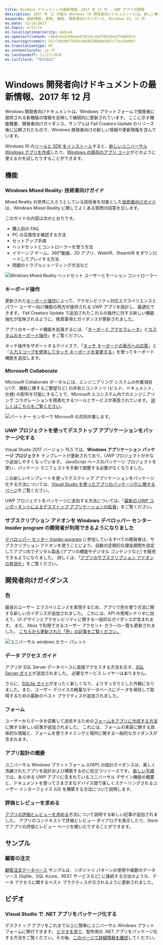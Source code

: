 ```yaml
---
title: Windows ドキュメントの最新情報、2017 年 12 月 - UWP アプリの開発
description: 2017 年 12 月版の Windows 10 開発者向けドキュメントには、新しい機能、ビデオ、開発者向けガイダンスが追加されました
keywords: 最新情報, 更新, 機能, 開発者向けガイダンス, Windows 10, 12 月
ms.date: 12/14/2017
ms.topic: article
ms.localizationpriority: medium
ms.openlocfilehash: c9b4c834c646aed7953dc2b0f992dea579d8b9fd
ms.sourcegitcommit: b11f305dbf7649c4b68550b666487c77ea30d98f
ms.translationtype: MT
ms.contentlocale: ja-JP
ms.lasthandoff: 11/27/2018
ms.locfileid: "7837822"
---
```

# <a name="whats-new-in-the-windows-developer-docs-in-december-2017"></a>Windows 開発者向けドキュメントの最新情報、2017 年 12 月

Windows 開発者向けドキュメントは、Windows プラットフォームで開発者に提供される新機能の情報を反映して継続的に更新されています。 ここに示す機能概要、開発者向けガイダンス、サンプルは Fall Creators Update のリリース後に公開されたもので、Windows 開発者向けの新しい情報や更新情報を含んでいます。

Windows 10 の[ツールと SDK をインストール](http://go.microsoft.com/fwlink/?LinkId=821431)すると、[新しいユニバーサル Windows アプリを作成](../get-started/create-uwp-apps.md)したり、[Windows の既存のアプリ コード](../porting/index.md)がどのように使えるかを試したりすることができます。

## <a name="features"></a>機能

### <a name="windows-mixed-reality-enthusiasts-guide"></a>Windows Mixed Reality: 技術者向けガイド

Mixed Reality の世界に入ろうとしている技術者を対象とした[技術者向けガイド](https://docs.microsoft.com/en-us/windows/mixed-reality/enthusiast-guide/)は、Windows Mixed Reality に関してよくある質問の回答を示します。 

このガイドの内容は次のとおりです。 
- 購入前の FAQ 
- PC の互換性を確認する方法 
- セットアップ手順 
- ヘッドセットとコントローラーを使う方法 
- イマーシブ ゲーム、360°動画、2D アプリ、WebVR、SteamVR をダウンロードしてプレイする方法 
- 問題のトラブルシューティング方法など

![Windows Mixed Reality ヘッドセット ユーザーとモーション コントローラー](images/BeforeYouBegin-tile.jpg)

### <a name="keyboard-interactions"></a>キーボード操作

更新された[キーボード操作](../design/input/keyboard-interactions.md)によって、アクセシビリティ対応エクスペリエンスとパワー ユーザー向け機能の両方が提供される UWP アプリを設計し、最適化できます。 Fall Creators Update で追加されたこれらの操作に対する新しい機能強化が反映されるように、推奨事項とガイダンスが更新されました。

アプリのキーボード機能を拡張するには、「[キーボード アクセラレータ](../design/input/keyboard-accelerators.md)」と[カスタムのキーボード操作](../design/input/custom-keyboard-interactions.md)」をご覧ください。

タッチ操作をサポートするデバイスで、「[タッチ キーボードの表示への応答](../design/input/respond-to-the-presence-of-the-touch-keyboard.md)」と「[入力スコープを使用してタッチ キーボードを変更する](../design/input/use-input-scope-to-change-the-touch-keyboard.md)」を使ってキーボード機能を追加します。

### <a name="microsoft-collaborate"></a>Microsoft Collaborate

Microsoft Collaborate ポータルには、エンジニアリング システムの作業項目 (バグ、機能に関するご要望など) の共有とコンテンツ (ビルド、ドキュメント、仕様) の配布を可能にすることで、Microsoft エコシステム内でのエンジニアリング コラボレーションを簡素化するツールとサービスが用意されています。 [詳しくはこちらをご覧ください](https://docs.microsoft.com/en-us/collaborate)。

![パートナー センターで Microsoft の共同作業します。](images/microsoft_collaborate_screenshot.PNG)

### <a name="package-desktop-applications-with-uwp-projects"></a>UWP プロジェクトを使ってデスクトップ アプリケーションをパッケージ化する

Visual Studio 2017 バージョン 15.5 では、**Windows アプリケーション パッケージ プロジェクト** テンプレートが更新されており、UWP プロジェクトがかなり追加しやすくなっています。 JavaScript ベースのパッケージ プロジェクトを使い、パッケージ マニフェストを手動で調整する必要がなくなりました。  

この新しいテンプレートを使ってデスクトップ アプリケーションをパッケージ化する方法については、[Visual Studio を使ったアプリのパッケージ化に関するページ](https://docs.microsoft.com/en-us/windows/uwp/porting/desktop-to-uwp-packaging-dot-net)をご覧ください。

UWP プロジェクトをパッケージに追加する方法については、「[最新の UWP コンポーネントによるデスクトップ アプリケーションの拡張](https://docs.microsoft.com/windows/uwp/porting/desktop-to-uwp-extend)」をご覧ください。

### <a name="subscription-add-ons-are-now-available-to-developers-in-the-windows-dev-center-insider-program"></a>サブスクリプション アドオンを Windows デベロッパー センター Insider program の開発者が利用できるようになりました

[デベロッパー センター Insider program](../publish/dev-center-insider-program.md) に参加しているすべての開発者は、サブスクリプション アドオンを使うことにより、自動の定期的な課金期間を設定してアプリ内でデジタル製品 (アプリの機能やデジタル コンテンツなど) を販売できるようになりました。 詳しくは、「[アプリのサブスクリプション アドオンの有効化](../monetize/enable-subscription-add-ons-for-your-app.md)」をご覧ください。

## <a name="developer-guidance"></a>開発者向けガイダンス

### <a name="color"></a>色

最良のユーザー エクスペリエンスを実現するため、アプリで色を使う方法に関する新しいガイダンスが追加されました。 これには、API の使用シナリオに加えて、UI デザインとアクセシビリティに関する一般的なガイダンスが含まれます。 また、Xbox で利用できるユーザー アクセント カラーの一覧も更新されました。 [こちらから更新された「色」の記事をご覧ください。](../design/style/color.md)

![ユニバーサル windows カラー パレット](../design/basics/images/colors.png)

### <a name="data-access-guides"></a>データ アクセス ガイド

アプリが SQL Server データベースに直接アクセスする方法を示す、[SQL Server ガイド](../data-access/sql-server-databases.md)が追加されました。 必要なサービス レイヤーはありません。

さらに、[SQLite ガイド](../data-access/sqlite-databases.md)がまったく新しくなり、よりすっきりとした外観になりました。また、ユーザー デバイスの軽量なデータベースにデータを保存して取得するための最新のベスト プラクティスが追加されました。

### <a name="forms"></a>フォーム

ユーザーからデータを収集して送信するための[フォームをアプリに作成する方法](../design/controls-and-patterns/forms.md)に関する新しい記事が追加されました。 これには、フォームの実装に関する具体的な情報と、フォームを使うタイミングと場所に関する一般的なガイダンスが含まれます。

### <a name="intro-to-app-design"></a>アプリ設計の概要

ユニバーサル Windows プラットフォーム (UWP) の設計ガイダンスは、美しく洗練されたアプリを設計および構築するのに役立つリソースです。 [新しい手順](../design/basics/design-and-ui-intro.md)では、あらゆる UWP アプリに含まれているユニバーサル デザイン機能の概要と、ドキュメントを使ってさまざまなデバイス間で美しくスケーリングされるユーザー インターフェイス (UI) を構築する方法について説明します。


### <a name="request-ratings-and-reviews"></a>評価とレビューを求める

[アプリの評価とレビューを求める](../monetize/request-ratings-and-reviews.md)方法について説明する新しい記事が追加されました。 アプリのコンテキストで評価とレビュー ダイアログを表示したり、Store でアプリの評価とレビュー ページを開いたりすることができます。

## <a name="samples"></a>サンプル

### <a name="customer-orders"></a>顧客の注文

[顧客注文データベース](https://github.com/Microsoft/Windows-appsample-customers-orders-database) サンプルは、リポジトリ パターンの使用や複数のデータ ソース (Sqlite、SQL Azure、REST サービスなど) に接続する方法のような、データ アクセスに関するベスト プラクティスが示されるように更新されました。

## <a name="videos"></a>ビデオ

### <a name="package-a-net-app-in-visual-studio"></a>Visual Studio で .NET アプリをパッケージ化する

デスクトップ アプリをこれまで以上に簡単にユニバーサル Windows プラットフォームに移行できます。 [ビデオを見て](https://www.youtube.com/watch?v=fJkbYPyd08w)、配布用の .NET アプリをパッケージ化する方法をご覧ください。その後、[このページで詳細情報を確認](../porting/desktop-to-uwp-packaging-dot-net.md)してください。